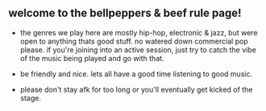 ## welcome to the bellpeppers & beef rule page!

- the genres we play here are mostly hip-hop, electronic & jazz, but were open to anything thats good stuff. no watered down commercial pop please.
  if you're joining into an active session, just try to catch the vibe of the music being played and go with that.

- be friendly and nice. lets all have a good time listening to good music.

- please don't stay afk for too long or you'll eventually get kicked of the stage.
